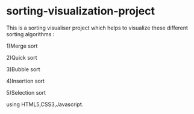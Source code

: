 # sorting-visualization-project

This is a sorting visualiser project which helps to visualize these different sorting algorithms :

1)Merge sort

2)Quick sort

3)Bubble sort

4)Insertion sort

5)Selection sort


using HTML5,CSS3,Javascript.

